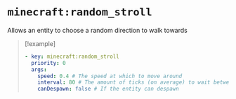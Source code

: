 # `minecraft:random_stroll`

Allows an entity to choose a random direction to walk towards

> [!example]
> ```yaml
> - key: minecraft:random_stroll
>   priority: 0
>   args:
>     speed: 0.4 # The speed at which to move around
>     interval: 80 # The amount of ticks (on average) to wait between strolling around
>     canDespawn: false # If the entity can despawn
> ```
